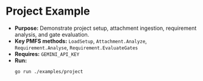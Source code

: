 # Project Example

- **Purpose:** Demonstrate project setup, attachment ingestion, requirement analysis, and gate evaluation.
- **Key PMFS methods:** `LoadSetup`, `Attachment.Analyze`, `Requirement.Analyse`, `Requirement.EvaluateGates`
- **Requires:** `GEMINI_API_KEY`
- **Run:**
  ```bash
  go run ./examples/project
  ```

